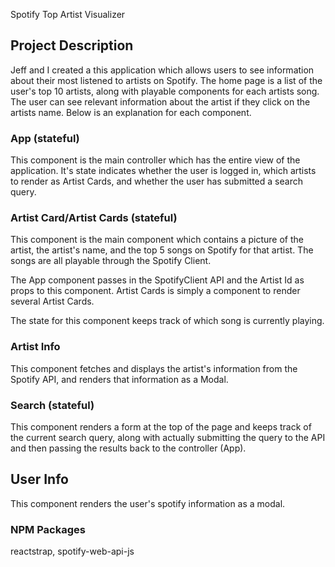 Spotify Top Artist Visualizer

## Project Description

Jeff and I created a this application which allows users to see information about their most listened to artists on Spotify. The home page is a list of the user's top 10 artists, along with playable components for each artists song. The user can see relevant information about the artist if they click on the artists name. Below is an explanation for each component.

### App (stateful)

This component is the main controller which has the entire view of the application. It's state indicates whether the user is logged in, which artists to render as Artist Cards, and whether the user has submitted a search query.

### Artist Card/Artist Cards (stateful)

This component is the main component which contains a picture of the artist, the artist's name, and the top 5 songs on Spotify for that artist. The songs are all playable through the Spotify Client.

The App component passes in the SpotifyClient API and the Artist Id as props to this component. Artist Cards is simply a component to render several Artist Cards.

The state for this component keeps track of which song is currently playing.

### Artist Info

This component fetches and displays the artist's information from the Spotify API, and renders that information as a Modal.

### Search (stateful)

This component renders a form at the top of the page and keeps track of the current search query, along with actually submitting the query to the API and then passing the results back to the controller (App).

## User Info

This component renders the user's spotify information as a modal.

### NPM Packages

reactstrap, spotify-web-api-js
